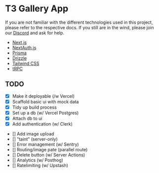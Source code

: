 # T3 Gallery App

If you are not familiar with the different technologies used in this project, please refer to the respective docs. If you still are in the wind, please join our [Discord](https://t3.gg/discord) and ask for help.

- [Next.js](https://nextjs.org)
- [NextAuth.js](https://next-auth.js.org)
- [Prisma](https://prisma.io)
- [Drizzle](https://orm.drizzle.team)
- [Tailwind CSS](https://tailwindcss.com)
- [tRPC](https://trpc.io)

## TODO

- [x] Make it deployable (/w Vercel)
- [x] Scaffold basic ui with mock data
- [x] Tidy up build process
- [x] Set up a db (w/ Vercel Postgres)
- [x] Attach db to ui
- [x] Add authentication (w/ Clerk)
- [] Add image upload
- [] "taint" (server-only)
- [] Error management (w/ Sentry)
- [] Routing/image pate (parallel route)
- [] Delete button (w/ Server Actions)
- [] Analytics (w/ Posthog)
- [] Ratelimiting (w/ Upstash)

